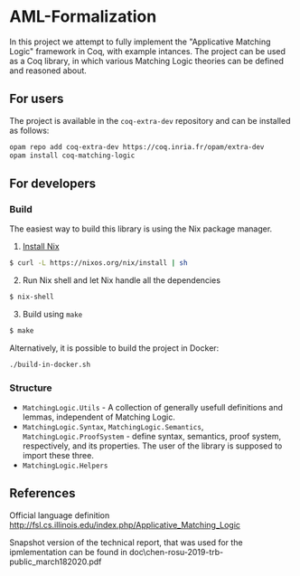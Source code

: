 # AML-Formalization

In this project we attempt to fully implement the "Applicative Matching Logic" framework in Coq, with example intances.
The project can be used as a Coq library, in which various Matching Logic theories can be defined and reasoned about.

## For users

The project is available in the `coq-extra-dev` repository and can be installed as follows:
```sh
opam repo add coq-extra-dev https://coq.inria.fr/opam/extra-dev
opam install coq-matching-logic
```

## For developers

### Build

The easiest way to build this library is using the Nix package manager.

1. [Install Nix](https://nixos.org/download.html)
```sh
$ curl -L https://nixos.org/nix/install | sh
```

2. Run Nix shell and let Nix handle all the dependencies
```sh
$ nix-shell
```

3. Build using `make`
```sh
$ make
```

Alternatively, it is possible to build the project in Docker:
```sh
./build-in-docker.sh
```

### Structure

- `MatchingLogic.Utils` - A collection of generally usefull definitions and lemmas, independent of Matching Logic.
- `MatchingLogic.Syntax`, `MatchingLogic.Semantics`, `MatchingLogic.ProofSystem` -
  define syntax, semantics, proof system, respectively, and its properties.
  The user of the library is supposed to import these three.
- `MatchingLogic.Helpers`




## References

Official language definition http://fsl.cs.illinois.edu/index.php/Applicative_Matching_Logic

Snapshot version of the technical report, that was used for the ipmlementation can be found in doc\chen-rosu-2019-trb-public_march182020.pdf
